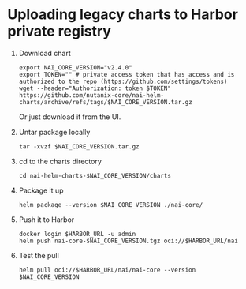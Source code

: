 # Uploading legacy charts to Harbor private registry

1. Download chart

    ```
    export NAI_CORE_VERSION="v2.4.0"
    export TOKEN="" # private access token that has access and is authorized to the repo (https://github.com/settings/tokens)
    wget --header="Authorization: token $TOKEN" https://github.com/nutanix-core/nai-helm-charts/archive/refs/tags/$NAI_CORE_VERSION.tar.gz
    ```

    Or just download it from the UI.

2. Untar package locally
    ```
    tar -xvzf $NAI_CORE_VERSION.tar.gz
    ```

3. cd to the charts directory
    ```
    cd nai-helm-charts-$NAI_CORE_VERSION/charts
    ```

4. Package it up
    ```
    helm package --version $NAI_CORE_VERSION ./nai-core/
    ```

5. Push it to Harbor
    ```
    docker login $HARBOR_URL -u admin
    helm push nai-core-$NAI_CORE_VERSION.tgz oci://$HARBOR_URL/nai
    ```

6. Test the pull
    ```
    helm pull oci://$HARBOR_URL/nai/nai-core --version $NAI_CORE_VERSION
    ```